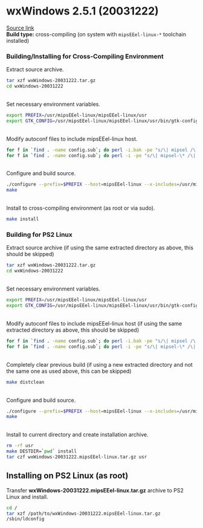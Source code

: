# wxWindows 2.5.1 (20031222)

[Source link](http://download.videolan.org/pub/videolan/vlc/0.7.2/contrib/wxWindows-20031222.tar.gz)  
**Build type:** cross-compiling (on system with ```mipsEEel-linux-*``` toolchain installed)

### Building/Installing for Cross-Compiling Environment

Extract source archive.
```bash
tar xzf wxWindows-20031222.tar.gz
cd wxWindows-20031222
```

&nbsp;  
Set necessary environment variables.
```bash
export PREFIX=/usr/mipsEEel-linux/mipsEEel-linux/usr
export GTK_CONFIG=/usr/mipsEEel-linux/mipsEEel-linux/usr/bin/gtk-config
```

&nbsp;  
Modify autoconf files to include mipsEEel-linux host.
```bash
for f in `find . -name config.sub`; do perl -i.bak -pe "s/\| mipsel /\| mipsel \| mipsEEel /" "$f"; done
for f in `find . -name config.sub`; do perl -i -pe "s/\| mipsel-\* /\| mipsel-\* | mipsEEel-\* /" "$f"; done
```

&nbsp;  
Configure and build source.
```bash
./configure --prefix=$PREFIX --host=mipsEEel-linux --x-includes=/usr/mipsEEel-linux/mipsEEel-linux/usr/X11R6/include --x-libraries=/usr/mipsEEel-linux/mipsEEel-linux/usr/X11R6/lib --enable-shared --enable-optimise --with-x
make
```

&nbsp;  
Install to cross-compiling environment (as root or via sudo).
```bash
make install
```

### Building for PS2 Linux

Extract source archive (if using the same extracted directory as above, this should be skipped)
```bash
tar xzf wxWindows-20031222.tar.gz
cd wxWindows-20031222
```

&nbsp;  
Set necessary environment variables.
```bash
export PREFIX=/usr/mipsEEel-linux/mipsEEel-linux/usr
export GTK_CONFIG=/usr/mipsEEel-linux/mipsEEel-linux/usr/bin/gtk-config
```

&nbsp;  
Modify autoconf files to include mipsEEel-linux host (if using the same extracted directory as above, this should be skipped)
```bash
for f in `find . -name config.sub`; do perl -i.bak -pe "s/\| mipsel /\| mipsel \| mipsEEel /" "$f"; done
for f in `find . -name config.sub`; do perl -i -pe "s/\| mipsel-\* /\| mipsel-\* | mipsEEel-\* /" "$f"; done
```

&nbsp;  
Completely clear previous build (if using a new extracted directory and not the same one as used above, this can be skipped)
```bash
make distclean
```

&nbsp;  
Configure and build source.
```bash
./configure --prefix=$PREFIX --host=mipsEEel-linux --x-includes=/usr/mipsEEel-linux/mipsEEel-linux/usr/X11R6/include --x-libraries=/usr/mipsEEel-linux/mipsEEel-linux/usr/X11R6/lib --enable-shared --enable-optimise --with-x
make
```

&nbsp;  
Install to current directory and create installation archive.
```bash
rm -rf usr
make DESTDIR=`pwd` install
tar czf wxWindows-20031222.mipsEEel-linux.tar.gz usr
```

## Installing on PS2 Linux (as root)

Transfer **wxWindows-20031222.mipsEEel-linux.tar.gz** archive to PS2 Linux and install.
```bash
cd /
tar xzf /path/to/wxWindows-20031222.mipsEEel-linux.tar.gz
/sbin/ldconfig
```

